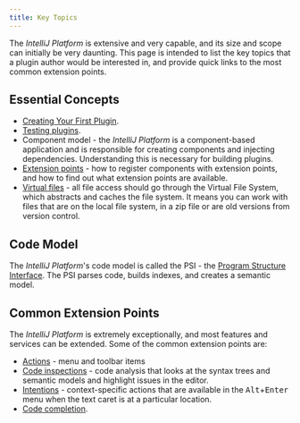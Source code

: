 ```yaml
---
title: Key Topics
---
```

<!-- Copyright 2000-2020 JetBrains s.r.o. and other contributors. Use of this source code is governed by the Apache 2.0 license that can be found in the LICENSE file. -->

The _IntelliJ Platform_ is extensive and very capable, and its size and scope can initially be very daunting. This page is intended to list the key topics that a plugin author would be interested in, and provide quick links to the most common extension points.

## Essential Concepts

- [Creating Your First Plugin](/basics/getting_started.md).
- [Testing plugins](/basics/testing_plugins/testing_plugins.md).
- Component model - the _IntelliJ Platform_ is a component-based application and is responsible for creating components and injecting dependencies. Understanding this is necessary for building plugins.
- [Extension points](/basics/plugin_structure/plugin_extensions.md) - how to register components with extension points, and how to find out what extension points are available.
- [Virtual files](/basics/architectural_overview/virtual_file.md) - all file access should go through the Virtual File System, which abstracts and caches the file system. It means you can work with files that are on the local file system, in a zip file or are old versions from version control.

## Code Model

The _IntelliJ Platform_'s code model is called the PSI - the [Program Structure Interface](/basics/architectural_overview/psi.md). The PSI parses code, builds indexes, and creates a semantic model.

## Common Extension Points

The _IntelliJ Platform_ is extremely exceptionally, and most features and services can be extended. Some of the common extension points are:

* [Actions](/tutorials/action_system.md) - menu and toolbar items
* [Code inspections](/tutorials/code_inspections.md) - code analysis that looks at the syntax trees and semantic models and highlight issues in the editor.
* [Intentions](/tutorials/code_intentions.md) - context-specific actions that are available in the <kbd>Alt</kbd>+<kbd>Enter</kbd> menu when the text caret is at a particular location.
* [Code completion](/reference_guide/custom_language_support/code_completion.md).
